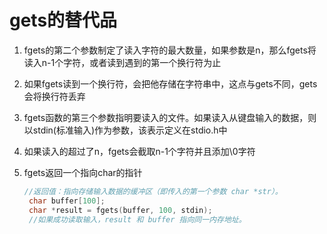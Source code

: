 # gets的替代品

1. fgets的第二个参数制定了读入字符的最大数量，如果参数是n，那么fgets将读入n-1个字符，或者读到遇到的第一个换行符为止
2. 如果fgets读到一个换行符，会把他存储在字符串中，这点与gets不同，gets会将换行符丢弃
3. fgets函数的第三个参数指明要读入的文件。如果读入从键盘输入的数据，则以stdin(标准输入)作为参数，该表示定义在stdio.h中
4. 如果读入的超过了n，fgets会截取n-1个字符并且添加\0字符
5. fgets返回一个指向char的指针

   ```C
   //返回值​​：指向存储输入数据的缓冲区（即传入的第一个参数 char *str）。
    char buffer[100];
    char *result = fgets(buffer, 100, stdin);
    //如果成功读取输入，result 和 buffer 指向同一内存地址。
    ```
